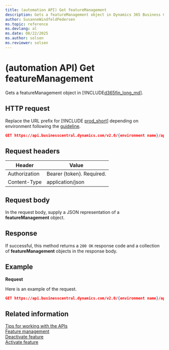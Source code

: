 ```yaml
---
title: (automation API) Get featureManagement
description: Gets a featureManagement object in Dynamics 365 Business Central.
author: SusanneWindfeldPedersen
ms.topic: reference
ms.devlang: al
ms.date: 08/22/2025
ms.author: solsen
ms.reviewer: solsen
---
```


# (automation API) Get featureManagement

Gets a featureManagement object in [!INCLUDE[d365fin_long_md](../../includes/d365fin_long_md.md)].

## HTTP request

Replace the URL prefix for [!INCLUDE [prod_short](../../includes/prod_short.md)] depending on environment following the [guideline](../../api-reference/v2.0/enabling-apis-for-dynamics-nav.md).


```json
GET https://api.businesscentral.dynamics.com/v2.0/{environment name}/api/microsoft/automation/v2.0/companies({companyId})/features
```

## Request headers

|Header|Value|
|------|-----|
|Authorization  |Bearer {token}. Required. |
|Content-Type  |application/json|

## Request body

In the request body, supply a JSON representation of a **featureManagement** object.

## Response

If successful, this method returns a ```200 OK``` response code and a collection of **featureManagement** objects in the response body.

## Example

**Request**

Here is an example of the request.

```json
GET https://api.businesscentral.dynamics.com/v2.0/{environment name}/api/microsoft/automation/v2.0/companies({companyId})/features
```

## Related information

[Tips for working with the APIs](../../developer/devenv-connect-apps-tips.md)  
[Feature management](../resources/dynamics_featuremanagement.md)  
[Deactivate feature](../resources/dynamics_deactivate.md)  
[Activate feature](../resources/dynamics_activate.md)

